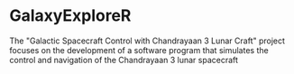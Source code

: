 # GalaxyExploreR
The "Galactic Spacecraft Control with Chandrayaan 3 Lunar Craft" project focuses on the development of a software program that simulates the control and navigation of the Chandrayaan 3 lunar spacecraft

